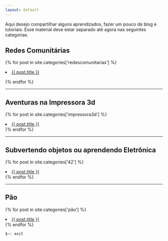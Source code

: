```yaml
---
layout: default
---
```


Aqui desejo compartilhar alguns aprendizados, fazer um pouco de blog e tutoriais. Esse material deve estar separado até agora nas seguintes categorias.


## Redes Comunitárias
{% for post in site.categories['redescomunitarias'] %}

<li><a href="{{ post.url }}">{{ post.title }}</a></li>

{% endfor %}

---

## Aventuras na Impressora 3d
{% for post in site.categories['impressora3d'] %}
<li><a href="{{ post.url }}">{{ post.title }}</a></li>
{% endfor %}

---

## Subvertendo objetos ou aprendendo Eletrônica
{% for post in site.categories['42'] %}
<li><a href="{{ post.url }}">{{ post.title }}</a></li>
{% endfor %}

---

## Pão

{% for post in site.categories['pão'] %}
<li><a href="{{ post.url }}">{{ post.title }}</a></li>
{% endfor %}


```sh
$~: exit
```


